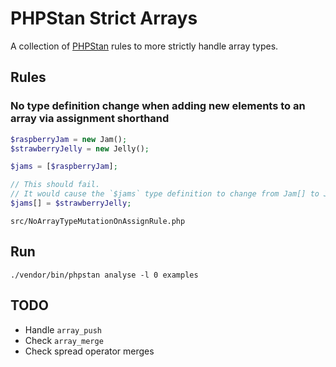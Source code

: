 # PHPStan Strict Arrays 

A collection of [PHPStan](https://phpstan.org/) rules to more strictly handle array types. 

## Rules

### No type definition change when adding new elements to an array via assignment shorthand

```php
$raspberryJam = new Jam();
$strawberryJelly = new Jelly();

$jams = [$raspberryJam];

// This should fail.
// It would cause the `$jams` type definition to change from Jam[] to Jam|Jelly[] 
$jams[] = $strawberryJelly;
```

`src/NoArrayTypeMutationOnAssignRule.php`

## Run

```
./vendor/bin/phpstan analyse -l 0 examples
```

## TODO

- Handle `array_push`
- Check `array_merge`
- Check spread operator merges